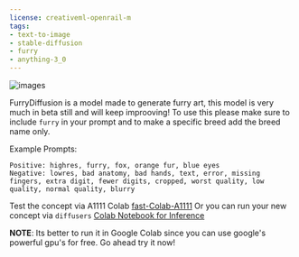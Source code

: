 ```yaml
---
license: creativeml-openrail-m
tags:
- text-to-image
- stable-diffusion
- furry
- anything-3_0
---
```


![images](https://cdn.discordapp.com/attachments/1050047774315532300/1057079481581445230/grid-0005.png)


FurryDiffusion is a model made to generate furry art, this model is very much in beta still and will keep improoving! To use this please make sure to include `furry` in your prompt and to make a specific breed add the breed name only.

Example Prompts:
```
Positive: highres, furry, fox, orange fur, blue eyes
Negative: lowres, bad anatomy, bad hands, text, error, missing fingers, extra digit, fewer digits, cropped, worst quality, low quality, normal quality, blurry
```


Test the concept via A1111 Colab [fast-Colab-A1111](https://colab.research.google.com/github/TheLastBen/fast-stable-diffusion/blob/main/fast_stable_diffusion_AUTOMATIC1111.ipynb)
Or you can run your new concept via `diffusers` [Colab Notebook for Inference](https://colab.research.google.com/github/huggingface/notebooks/blob/main/diffusers/sd_dreambooth_inference.ipynb)

**NOTE**: Its better to run it in Google Colab since you can use google's powerful gpu's for free. Go ahead try it now!
